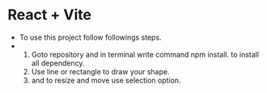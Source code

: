 # React + Vite

- To use this project follow followings steps.
- 1. Goto repository and in terminal write command npm install. to install all dependency.
  2. Use line or rectangle to draw your shape.
  3. and to resize and move use selection option.
